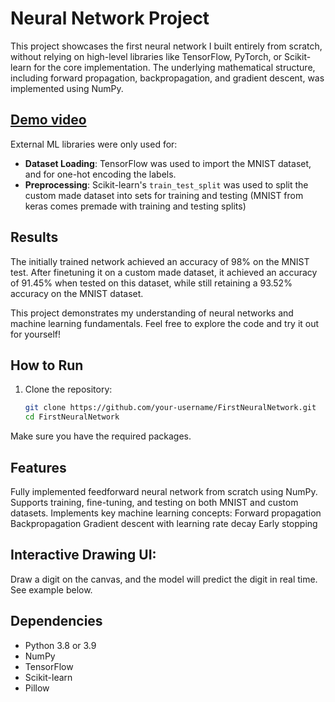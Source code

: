 # Neural Network Project

This project showcases the first neural network I built entirely from scratch, without relying on high-level libraries like TensorFlow, PyTorch, or Scikit-learn for the core implementation. The underlying mathematical structure, including forward propagation, backpropagation, and gradient descent, was implemented using NumPy.

## [Demo video](https://www.youtube.com/watch?v=your-video-id)


External ML libraries were only used for:
- **Dataset Loading**: TensorFlow was used to import the MNIST dataset, and for one-hot encoding the labels.
- **Preprocessing**: Scikit-learn's `train_test_split` was used to split the custom made dataset into sets for training and testing (MNIST from keras comes premade with training and testing splits)

## Results
The initially trained network achieved an accuracy of 98% on the MNIST test.
After finetuning it on a custom made dataset, it achieved an accuracy of 91.45% when tested on this dataset, while still retaining a 93.52% accuracy on the MNIST dataset.

This project demonstrates my understanding of neural networks and machine learning fundamentals. Feel free to explore the code and try it out for yourself!

## How to Run

1. Clone the repository:
   ```bash
   git clone https://github.com/your-username/FirstNeuralNetwork.git
   cd FirstNeuralNetwork

Make sure you have the required packages.

## Features

Fully implemented feedforward neural network from scratch using NumPy.
Supports training, fine-tuning, and testing on both MNIST and custom datasets.
Implements key machine learning concepts:
Forward propagation
Backpropagation
Gradient descent with learning rate decay
Early stopping

## Interactive Drawing UI: 
Draw a digit on the canvas, and the model will predict the digit in real time.
See example below.



## Dependencies

- Python 3.8 or 3.9
- NumPy
- TensorFlow
- Scikit-learn
- Pillow
